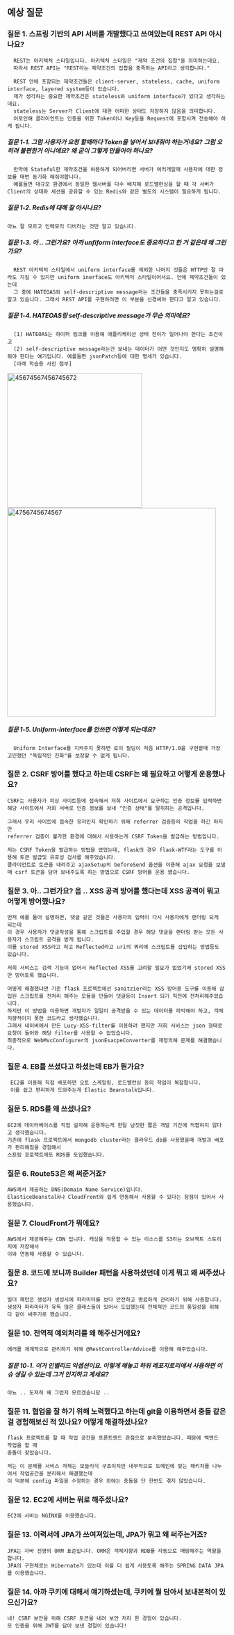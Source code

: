 ## 예상 질문

### 질문 1. 스프링 기반의 API 서버를 개발했다고 쓰여있는데 REST API 아시나요?
      REST는 아키텍처 스타일입니다. 아키텍처 스타일은 "제약 조건의 집합"을 의미하는데요.
      따라서 REST API는 "REST라는 제약조건의 집합을 충족하는 API라고 생각합니다."
      
      REST 안에 포함되는 제약조건들은 client-server, stateless, cache, uniform interface, layered system등이 있습니다. 
      제가 생각하는 중요한 제약조건은 stateless와 uniform interface가 있다고 생각하는데요.
      stateless는 Server가 Client에 대한 어떠한 상태도 저장하지 않음을 의미합니다.
      이로인해 클라이언트는 인증을 위한 Token이나 Key등을 Request에 포함시켜 전송해야 하게 됩니다.
      

##### 질문 1-1. 그럼 사용자가 요청 할때마다 Token을 넣어서 보내줘야 하는거네요? 그럼 오히려 불편한거 아니에요? 왜 굳이 그렇게 만들어야 하나요?

      만약에 Stateful한 제약조건을 허용하게 되어버리면 서버가 여러개일때 사용자에 대한 정보를 매번 동기화 해줘야합니다.
      예를들면 대규모 환경에서 동일한 웹서버를 다수 배치해 로드밸런싱을 할 때 각 서버가 Client의 상태와 세션을 공유할 수 있는 Redis와 같은 별도의 시스템이 필요하게 됩니다. 
      
      
##### 질문 1-2. Redis에 대해 잘 아시나요?

    아뇨 잘 모르고 인메모리 디비라는 것만 알고 있습니다.
    

##### 질문 1-3. 아 .. 그런가요? 아까 unfiform interface도 중요하다고 한 거 같은데 왜 그런가요?

      REST 아키텍처 스타일에서 uniform interface를 제외한 나머지 것들은 HTTP만 잘 따라도 지킬 수 있지만 uniform inerface도 아키텍처 스타일이어서요. 안에 제약조건들이 있는데
      그 중에 HATEOAS와 self-descriptive message라는 조건들을 충족시키지 못하는걸로 알고 있습니다. 그래서 REST API를 구현하려면 이 부분을 신경써야 한다고 알고 있습니다.
      
      
##### 질문 1-4. HATEOAS랑 self-descriptive message가 무슨 의미에요?
      (1) HATEOAS는 하이퍼 링크를 이용해 애플리케이션 상태 전이가 일어나야 한다는 조건이고
      (2) self-descriptive message라는건 보내는 데이터가 어떤 것인지도 명확히 설명해 줘야 한다는 얘기입니다. 예를들면 jsonPatch등에 대한 명세가 있습니다.
      [아래 학습용 사진 첨부]
      
<img width="310" alt="45674567456745672" src="https://user-images.githubusercontent.com/68278903/192554241-9bc67a5a-d3e3-4808-b05c-5d0ee971aeaa.PNG"> <img width="480" alt="4756745674567" src="https://user-images.githubusercontent.com/68278903/192549422-26fddfa3-834d-40dc-8bfa-1ea5ee8f77f9.PNG">

      
##### 질문 1-5. Uniform-interface를 안쓰면 어떻게 되는데요?
      Uniform Interface를 지켜주지 못하면 로이 필딩이 처음 HTTP/1.0을 구현할때 가장 고민했던 "독립적인 진화"를 보장할 수 없게 됩니다.
      

### 질문 2. CSRF 방어를 했다고 하는데 CSRF는 왜 필요하고 어떻게 운용했나요?
    
    CSRF는 사용자가 피싱 사이트등에 접속해서 저희 사이트에서 요구하는 인증 정보를 입력하면
    해당 사이트에서 저희 서버로 인증 정보를 보내 "인증 상태"를 탈취하는 공격입니다.
    
    그래서 우리 사이트에 접속한 유저인지 확인하기 위해 referrer 검증등의 작업을 하긴 하지만
    referrer 검증이 불가한 환경에 대해서 사용하는게 CSRF Token을 발급하는 방법입니다.
    
    저는 CSRF Token을 발급하는 방법을 썼었는데, flask의 경우 flask-WTF라는 도구를 이용해 토큰 발급및 유효성 검사를 해주었습니다.
    클라이언트로 토큰을 내려주고 ajaxSetup의 beforeSend 옵션을 이용해 ajax 요청을 보낼때 csrf 토큰을 담아 보내주도록 하는 방법으로 CSRF 방어를 운용 했습니다.


### 질문 3. 아.. 그런가요? 음 .. XSS 공격 방어를 했다는데 XSS 공격이 뭐고 어떻게 방어했나요?
     
    먼저 예를 들어 설명하면, 댓글 같은 것들은 사용자의 입력이 다시 사용자에게 랜더링 되게 되는데
    이 경우 사용자가 댓글작성을 통해 스크립트를 주입할 경우 해당 댓글을 랜더링 받는 모든 사용자가 스크립트 공격을 받게 됩니다.
    이를 stored XSS라고 하고 Reflected라고 uri의 쿼리에 스크립트를 삽입하는 방법등도 있습니다.
    
    저희 서비스는 검색 기능이 없어서 Reflected XSS를 고려할 필요가 없었기에 stored XSS만 방어토록 했습니다.
    
    어떻게 해결했냐면 기존 flask 프로젝트에선 sanitzier라는 XSS 방어용 도구를 이용해 삽입된 스크립트를 전처리 해주는 모듈을 만들어 댓글등이 Insert 되기 직전에 전처리해주었습니다. 
    하지만 이 방법을 이용하면 개발자가 일일이 공격받을 수 있는 데이터를 파악해야 하고, 객체지향적이지 못한 코드라고 생각했습니다.
    그래서 네이버에서 만든 Lucy-XSS-filter를 이용하려 했지만 저희 서비스는 json 형태로 요청이 들어와 해당 filter를 사용할 수 없었습니다.
    최종적으로 WebMvcConfigurer의 jsonEsacpeConverter를 재정의해 문제를 해결했습니다.


### 질문 4. EB를 쓰셨다고 하셨는데 EB가 뭔가요?

     EC2를 이용해 직접 배포하면 오토 스케일링, 로드밸런싱 등의 작업이 복잡합니다.
     이를 쉽고 편리하게 도와주는게 Elastic Beanstalk입니다.


### 질문 5. RDS를 왜 쓰셨나요?
    EC2에 데이터베이스를 직접 설치해 운용하는게 한달 남짓한 짧은 개발 기간에 적합하지 않다고 생각했습니다.
    기존에 flask 프로젝트에서 mongodb cluster라는 클라우드 db를 사용했을때 개발과 배포가 편리해짐을 경험해서
    스프링 프로젝트에도 RDS를 도입했습니다.
    
### 질문 6. Route53은 왜 써준거죠?
    
    AWS에서 제공하는 DNS(Domain Name Service)입니다. 
    ElasticeBeanstalk나 CloudFront와 쉽게 연동해서 사용할 수 있다는 장점이 있어서 사용했습니다.

### 질문 7. CloudFront가 뭐에요?

    AWS에서 제공해주는 CDN 입니다. 캐싱을 적용할 수 있는 리소스를 S3라는 오브젝트 스토리지에 저장해서
    이와 연동해 사용할 수 있습니다.

### 질문 8. 코드에 보니까 Builder 패턴을 사용하셨던데 이게 뭐고 왜 써주셨나요?

    빌더 패턴은 생성자 생성시에 파라미터를 보다 안전하고 명료하게 관리하기 위해 사용합니다.
    생성자 파라미터가 유독 많은 클래스들이 있어서 도입했는데 전체적인 코드의 통일성을 위해 다 같이 써주기로 했습니다.
    

### 질문 10. 전역적 예외처리를 왜 해주신거에요?
    에러를 체계적으로 관리하기 위해 @RestControllerAdvice를 이용해 해주었습니다.

##### 질문 10-1. 이거 인벨리드 익셉션이요. 이렇게 해놓고 하위 레포지토리에서 사용하면 이슈 생길 수 있는데 그거 인지하고 계세요?
     
    아뇨 .. 도저히 왜 그런지 모르겠슴니당 ..


### 질문 11. 협업을 잘 하기 위해 노력했다고 하는데 git을 이용하면서 충돌 같은걸 경험해보신 적 있나요? 어떻게 해결하셨나요?

    flask 프로젝트를 할 때 작업 공간을 프론트앤드 관점으로 분리했었습니다. 때문에 백앤드 작업을 할 때
    충돌이 잦았습니다.
    
    저는 이 문제를 서비스 자체는 모놀리식 구조이지만 내부적으로 도메인에 맞는 패키지를 나누어서 작업공간을 분리해서 해결했는데
    이 덕분에 config 파일을 수정하는 경우 외에는 충돌을 단 한번도 겪지 않았습니다.


### 질문 12. EC2에 서버는 뭐로 해주셨나요?

    EC2에 서버는 NGINX를 이용했습니다. 
    

### 질문 13. 이력서에 JPA가 쓰여져있는데, JPA가 뭐고 왜 써주는거죠?
    JPA는 자바 진영의 ORM 표준입니다. ORM은 객체지향과 RDB를 자동으로 매핑해주는 역할을 합니다.
    JPA의 구현체로는 Hibernate가 있는데 이를 더 쉽게 사용토록 해주는 SPRING DATA JPA를 이용했습니다.

### 질문 14. 아까 쿠키에 대해서 얘기하셨는데, 쿠키에 뭘 담아서 보내본적이 있으신가요?
    네! CSRF 보안을 위해 CSRF 토큰을 내려 보안 처리 한 경험이 있습니다. 
    또 인증을 위해 JWT를 담아 보낸 경험이 있습니다!
